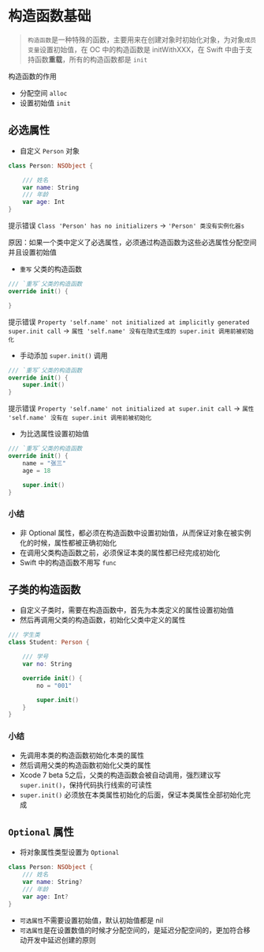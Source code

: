 # 构造函数基础

> `构造函数`是一种特殊的函数，主要用来在创建对象时初始化对象，为对象`成员变量`设置初始值，在 OC 中的构造函数是 initWithXXX，在 Swift 中由于支持函数**重载**，所有的构造函数都是 `init`

构造函数的作用

* 分配空间 `alloc`
* 设置初始值 `init`

## 必选属性

* 自定义 `Person` 对象

```swift
class Person: NSObject {

    /// 姓名
    var name: String
    /// 年龄
    var age: Int
}
```

提示错误 `Class 'Person' has no initializers` -&gt; `'Person' 类没有实例化器s`

原因：如果一个类中定义了必选属性，必须通过构造函数为这些必选属性分配空间并且设置初始值

* `重写` 父类的构造函数

```swift
/// `重写`父类的构造函数
override init() {

}
```

提示错误 `Property 'self.name' not initialized at implicitly generated super.init call` -&gt; `属性 'self.name' 没有在隐式生成的 super.init 调用前被初始化`

* 手动添加 `super.init()` 调用

```swift
/// `重写`父类的构造函数
override init() {
    super.init()
}
```

提示错误 `Property 'self.name' not initialized at super.init call` -&gt; `属性 'self.name' 没有在 super.init 调用前被初始化`

* 为比选属性设置初始值

```swift
/// `重写`父类的构造函数
override init() {
    name = "张三"
    age = 18

    super.init()
}
```

### 小结

* 非 Optional 属性，都必须在构造函数中设置初始值，从而保证对象在被实例化的时候，属性都被正确初始化
* 在调用父类构造函数之前，必须保证本类的属性都已经完成初始化
* Swift 中的构造函数不用写 `func`

## 子类的构造函数

* 自定义子类时，需要在构造函数中，首先为本类定义的属性设置初始值
* 然后再调用父类的构造函数，初始化父类中定义的属性

```swift
/// 学生类
class Student: Person {

    /// 学号
    var no: String

    override init() {
        no = "001"

        super.init()
    }
}
```

### 小结

* 先调用本类的构造函数初始化本类的属性
* 然后调用父类的构造函数初始化父类的属性
* Xcode 7 beta 5之后，父类的构造函数会被自动调用，强烈建议写 `super.init()`，保持代码执行线索的可读性
* `super.init()` 必须放在本类属性初始化的后面，保证本类属性全部初始化完成

## `Optional` 属性

* 将对象属性类型设置为 `Optional`

```swift
class Person: NSObject {
    /// 姓名
    var name: String?
    /// 年龄
    var age: Int?
}
```

* `可选属性`不需要设置初始值，默认初始值都是 nil
* `可选属性`是在设置数值的时候才分配空间的，是延迟分配空间的，更加符合移动开发中延迟创建的原则




